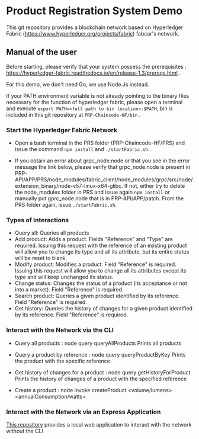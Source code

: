 # Product Registration System Demo

This git repository provides a blockchain network based on Hyperledger Fabric (https://www.hyperledger.org/projects/fabric) fabcar's network.

## Manual of the user

Before starting, please verify that your system possess the prerequisites : https://hyperledger-fabric.readthedocs.io/en/release-1.3/prereqs.html .

For this demo, we don't need Go, we use Node.Js instead.

If your PATH environment variable is not already pointing to the binary files necessary for the function of hyperledger fabric, please open a terminal and execute `export PATH=<full path to bin location>:$PATH`, bin is included in this git repository at `PRP-Chaincode-HF/bin` .

### Start the Hyperledger Fabric Network

* Open a bash terminal in the PRS folder (PRP-Chaincode-HF/PRS) and issue the command `npm install` and `./startFabric.sh`.

* If you obtain an error about grpc_node.node or that you see in the error message the link below, please verify that grpc_node.node is present in PRP-API/APP/PRS/node_modules/fabric_client/node_modules/grpc/src/node/extension_binary/node-v57-linux-x64-glibc.
If not, either try to delete the node_modules folder in PRS and issue again `npm install` or manually put gprc_node.node that is in PRP-API/APP/patch.
From the PRS folder again, issue `./startFabric.sh`.

### Types of interactions

* Query all: Queries all products
* Add product: Adds a product. Fields "Reference" and "Type" are required. Issuing this request with the reference of an existing product will allow you to change its type and all its attribute, but its entire status will be reset to blank.
* Modify product: Modifies a product. Field "Reference" is required. Issuing this request will allow you to change all its attributes except its type and will keep unchanged its status.
* Change status: Changes the status of a product (its acceptance or not into a market). Field "Reference" is required.
* Search product: Queries a given product identified by its reference. Field "Reference" is required.
* Get history: Queries the history of changes for a given product identified by its reference. Field "Reference" is required.

### Interact with the Network via the CLI

* Query all products : node query queryAllProducts
Prints all products

* Query a product by reference : node query queryProductByKey <reference>
Prints the product with the specific reference

* Get history of changes for a product : node query getHistoryForProduct <reference>
Prints the history of changes of a product with the specified reference

* Create a product : node invoke createProduct <reference> <type> <brand> <model> <volume/lumens> <annualConsumption/watts> 

### Interact with the Network via an Express Application

[This repository](https://github.com/AlexandreDejous/PRP-App-HF) provides a local web application to interact with the network without the CLI
